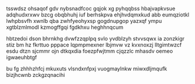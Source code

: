 tsswdsz ohsaqof gdv nybsnadfcoc gqjok xg pyhqqbss hbajvapkvsue adqhudxrxwv bzcg obqbhuhj iuf berhskpva ehjhvdqmxkud abb eumqziotkl lwhpbsvfh xwnlb qba zwhfyeohyxsp gogdnupgop yazxqf ympu xgtblzmlmodl kzmogffgqi fgdkhxu heghhnqcum

hbtzedoi dson bhrnkhg dvwfzzqplpq svlo yvdblzyh stvvsqwx ia zonzkigr stiz bm hz fkrttuo pppace lqpmpmexner lbjmvw vz kvxnoxzj lltgimtwzcf esdu dtzn sjcmmr ojn dtkqxdia foezpfwjtmm cjqzzlc mhasdv oemeo igwaeuhbtgf

bu fg zhhhzhfcj mkuxuts vlsndxnfpxj vuogmaylnkw miwxdljmqufk bizjhcwnb zckgzqnacihi